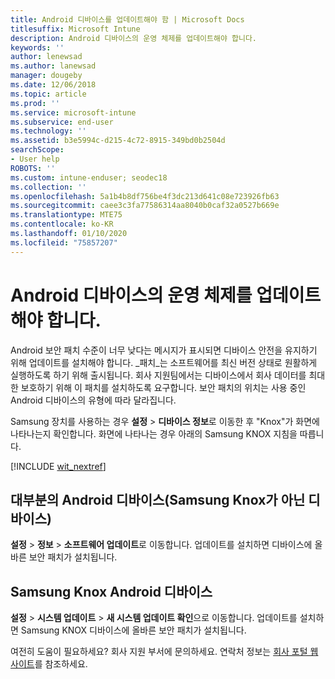 ```yaml
---
title: Android 디바이스를 업데이트해야 함 | Microsoft Docs
titlesuffix: Microsoft Intune
description: Android 디바이스의 운영 체제를 업데이트해야 합니다.
keywords: ''
author: lenewsad
ms.author: lanewsad
manager: dougeby
ms.date: 12/06/2018
ms.topic: article
ms.prod: ''
ms.service: microsoft-intune
ms.subservice: end-user
ms.technology: ''
ms.assetid: b3e5994c-d215-4c72-8915-349bd0b2504d
searchScope:
- User help
ROBOTS: ''
ms.custom: intune-enduser; seodec18
ms.collection: ''
ms.openlocfilehash: 5a1b4b8df756be4f3dc213d641c08e723926fb63
ms.sourcegitcommit: caee3c3fa77586314aa8040b0caf32a0527b669e
ms.translationtype: MTE75
ms.contentlocale: ko-KR
ms.lasthandoff: 01/10/2020
ms.locfileid: "75857207"
---
```

# <a name="you-need-to-update-your-android-devices-operating-system"></a>Android 디바이스의 운영 체제를 업데이트해야 합니다.

Android 보안 패치 수준이 너무 낮다는 메시지가 표시되면 디바이스 안전을 유지하기 위해 업데이트를 설치해야 합니다. _패치_는 소프트웨어를 최신 버전 상태로 원활하게 실행하도록 하기 위해 출시됩니다. 회사 지원팀에서는 디바이스에서 회사 데이터를 최대한 보호하기 위해 이 패치를 설치하도록 요구합니다. 보안 패치의 위치는 사용 중인 Android 디바이스의 유형에 따라 달라집니다.

Samsung 장치를 사용하는 경우 **설정** > **디바이스 정보**로 이동한 후 "Knox"가 화면에 나타나는지 확인합니다. 화면에 나타나는 경우 아래의 Samsung KNOX 지침을 따릅니다.

[!INCLUDE [wit_nextref](includes/end-user-os-update-guidance.md)]

## <a name="for-most-android-devices-non-samsung-knox"></a>대부분의 Android 디바이스(Samsung Knox가 아닌 디바이스)

**설정** > **정보** > **소프트웨어 업데이트**로 이동합니다. 업데이트를 설치하면 디바이스에 올바른 보안 패치가 설치됩니다.

## <a name="for-samsung-knox-android-devices"></a>Samsung Knox Android 디바이스

**설정** > **시스템 업데이트** > **새 시스템 업데이트 확인**으로 이동합니다. 업데이트를 설치하면 Samsung KNOX 디바이스에 올바른 보안 패치가 설치됩니다.



여전히 도움이 필요하세요? 회사 지원 부서에 문의하세요. 연락처 정보는 [회사 포털 웹 사이트](https://go.microsoft.com/fwlink/?linkid=2010980)를 참조하세요.
